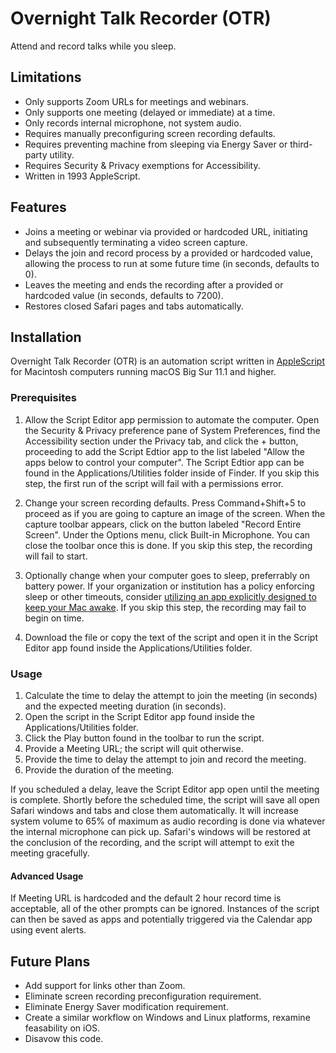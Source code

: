 # Overnight Talk Recorder (OTR)

Attend and record talks while you sleep.

## Limitations

* Only supports Zoom URLs for meetings and webinars.
* Only supports one meeting (delayed or immediate) at a time. 
* Only records internal microphone, not system audio.
* Requires manually preconfiguring screen recording defaults.
* Requires preventing machine from sleeping via Energy Saver or third-party utility.
* Requires Security & Privacy exemptions for Accessibility.
* Written in 1993 AppleScript.

## Features

* Joins a meeting or webinar via provided or hardcoded URL, initiating and subsequently terminating a video screen capture.
* Delays the join and record process by a provided or hardcoded value, allowing the process to run at some future time (in seconds, defaults to 0).
* Leaves the meeting and ends the recording after a provided or hardcoded value (in seconds, defaults to 7200).
* Restores closed Safari pages and tabs automatically.

## Installation

Overnight Talk Recorder (OTR) is an automation script written in [AppleScript](https://en.wikipedia.org/wiki/AppleScript) for Macintosh computers running macOS Big Sur 11.1 and higher.

### Prerequisites

1. Allow the Script Editor app permission to automate the computer.  Open the Security & Privacy preference pane of System Preferences, find the Accessibility section under the Privacy tab, and click the + button, proceeding to add the Script Edtior app to the list labeled "Allow the apps below to control your computer".  The Script Edtior app can be found in the Applications/Utilities folder inside of Finder.  If you skip this step, the first run of the script will fail with a permissions error.

2. Change your screen recording defaults.  Press Command+Shift+5 to proceed as if you are going to capture an image of the screen.  When the capture toolbar appears, click on the button labeled "Record Entire Screen".  Under the Options menu, click Built-in Microphone.  You can close the toolbar once this is done.  If you skip this step, the recording will fail to start.

3. Optionally change when your computer goes to sleep, preferrably on battery power.  If your organization or institution has a policy enforcing sleep or other timeouts, consider [utilizing an app explicitly designed to keep your Mac awake](https://apps.apple.com/us/app/amphetamine/id937984704?mt=12).  If you skip this step, the recording may fail to begin on time.

3. Download the file or copy the text of the script and open it in the Script Editor app found inside the Applications/Utilities folder.

### Usage

1. Calculate the time to delay the attempt to join the meeting (in seconds) and the expected meeting duration (in seconds).  
2. Open the script in the Script Editor app found inside the Applications/Utilities folder.
3. Click the Play button found in the toolbar to run the script.
2. Provide a Meeting URL; the script will quit otherwise.
3. Provide the time to delay the attempt to join and record the meeting.
4. Provide the duration of the meeting.

If you scheduled a delay, leave the Script Editor app open until the meeting is complete.  Shortly before the scheduled time, the script will save all open Safari windows and tabs and close them automatically.  It will increase system volume to 65% of maximum as audio recording is done via whatever the internal microphone can pick up.  Safari's windows will be restored at the conclusion of the recording, and the script will attempt to exit the meeting gracefully.

#### Advanced Usage

If Meeting URL is hardcoded and the default 2 hour record time is acceptable, all of the other prompts can be ignored.  Instances of the script can then be saved as apps and potentially triggered via the Calendar app using event alerts.

## Future Plans

* Add support for links other than Zoom.
* Eliminate screen recording preconfiguration requirement.
* Eliminate Energy Saver modification requirement.
* Create a similar workflow on Windows and Linux platforms, rexamine feasability on iOS.
* Disavow this code.
